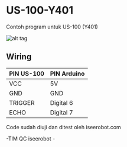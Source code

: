 # US-100-Y401
Contoh program untuk US-100 (Y401)

![alt tag](http://www.iseerobot.com/img/foto_produk/15sensor%20US-100.jpg)

## Wiring ##
| PIN US-100    | PIN Arduino   |
| ------------- | ------------- |
| VCC           | 5V            |
| GND           | GND           |
| TRIGGER       | Digital 6     |
| ECHO          | Digital 7     |

Code sudah diuji dan ditest oleh iseerobot.com

-TIM QC iseerobot -
